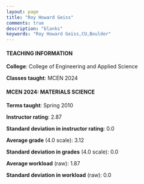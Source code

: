```yaml
---
layout: page
title: "Roy Howard Geiss" 
comments: true
description: "blanks"
keywords: "Roy Howard Geiss,CU,Boulder"
---
```

<head>
<script src="https://ajax.googleapis.com/ajax/libs/jquery/2.1.3/jquery.min.js"></script>
<script src="https://dl.dropboxusercontent.com/s/pc42nxpaw1ea4o9/highcharts.js?dl=0"></script>
<!-- <script src="../assets/js/highcharts.js"></script> -->
<style type="text/css">@font-face {
	font-family: "Bebas Neue";
	src: url(https://www.filehosting.org/file/details/544349/BebasNeue Regular.otf) format("opentype");
	}
	h1.Bebas { 
		font-family: "Bebas Neue", Verdana, Tahoma;
	}
</style>
</head>
	   
#### TEACHING INFORMATION

**College**: College of Engineering and Applied Science

**Classes taught**: MCEN 2024

#### MCEN 2024: MATERIALS SCIENCE

**Terms taught**: Spring 2010

**Instructor rating**: 2.87

**Standard deviation in instructor rating**: 0.0

**Average grade** (4.0 scale): 3.12

**Standard deviation in grades** (4.0 scale): 0.0

**Average workload** (raw): 1.87

**Standard deviation in workload** (raw): 0.0

